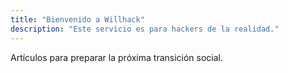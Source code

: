 ```yaml
---
title: "Bienvenido a Willhack"
description: "Este servicio es para hackers de la realidad."
---
```

Artículos para preparar la próxima transición social.